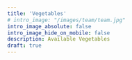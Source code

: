 ```yaml
---
title: 'Vegetables'
# intro_image: "/images/team/team.jpg"
intro_image_absolute: false
intro_image_hide_on_mobile: false
description: Available Vegetables
draft: true
---
```


